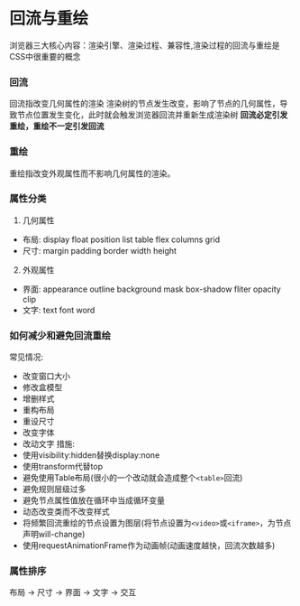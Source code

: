 # 回流与重绘
浏览器三大核心内容：渲染引擎、渲染过程、兼容性,渲染过程的回流与重绘是CSS中很重要的概念
### 回流
回流指改变几何属性的渲染
渲染树的节点发生改变，影响了节点的几何属性，导致节点位置发生变化，此时就会触发浏览器回流并重新生成渲染树
**回流必定引发重绘，重绘不一定引发回流**
### 重绘
重绘指改变外观属性而不影响几何属性的渲染。
### 属性分类
1. 几何属性
- 布局: display float position list table flex columns grid
- 尺寸: margin padding border width height
2. 外观属性
- 界面: appearance outline background mask box-shadow fliter opacity clip
- 文字: text font word
### 如何减少和避免回流重绘
常见情况: 
- 改变窗口大小
- 修改盒模型
- 增删样式
- 重构布局
- 重设尺寸
- 改变字体
- 改动文字
措施:
- 使用visibility:hidden替换display:none
- 使用transform代替top
- 避免使用Table布局(很小的一个改动就会造成整个`<table>`回流)
- 避免规则层级过多
- 避免节点属性值放在循环中当成循环变量
- 动态改变类而不改变样式
- 将频繁回流重绘的节点设置为图层(将节点设置为`<video>`或`<iframe>`，为节点声明will-change)
- 使用requestAnimationFrame作为动画帧(动画速度越快，回流次数越多)
### 属性排序
布局 → 尺寸 → 界面 → 文字 → 交互
